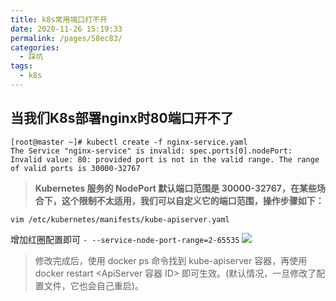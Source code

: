 ```yaml
---
title: k8s常用端口打不开
date: 2020-11-26 15:19:33
permalink: /pages/58ec83/
categories:
  - 踩坑
tags: 
  - k8s
---
```

## 当我们K8s部署nginx时80端口开不了
```shell
[root@master ~]# kubectl create -f nginx-service.yaml
The Service "nginx-service" is invalid: spec.ports[0].nodePort: Invalid value: 80: provided port is not in the valid range. The range of valid ports is 30000-32767
```
>**Kubernetes 服务的 NodePort 默认端口范围是 30000-32767，在某些场合下，这个限制不太适用，我们可以自定义它的端口范围，操作步骤如下：**

```shell
vim /etc/kubernetes/manifests/kube-apiserver.yaml
```
增加红圈配置即可
`- --service-node-port-range=2-65535`
![](https://cdn.jsdelivr.net/gh/summerking1/image@main/79.png)
>修改完成后，使用 docker ps 命令找到 kube-apiserver 容器，再使用 docker restart <ApiServer 容器 ID> 即可生效。(默认情况，一旦修改了配置文件，它也会自己重启)。